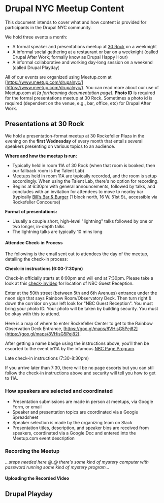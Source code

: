 # Drupal NYC Meetup Content

This document intends to cover what and how content is provided for participants in the Drupal NYC community.

We hold three events a month:

* A formal speaker and presentations meetup at [30 Rock](https://www.google.com/maps?f=q&hl=en&q=30+Rockefeller+Center,+New+York,+NY,+10112,+us) on a weeknight
* A informal social gathering at a restaurant or bar on a weeknight \(called Drupal After Work; formally know as Drupal Happy Hour\)
* A informal collaborative and working day-long session on a weekend \(called Drupal Playday\)

All of our events are organized using Meetup.com at [https://www.meetup.com/drupalnyc/](https://www.meetup.com/drupalnyc/). You can read more about our use of Meetup.com at _\[a forthcoming documentation page\]_. **Photo ID** is required for the formal presentations meetup at 30 Rock. Sometimes a photo id is required \(dependent on the venue, e.g., bar, office, etc\) for Drupal After Work.

## Presentations at 30 Rock

We hold a presentation-format meetup at 30 Rockefeller Plaza in the evening on the **first Wednesday** of every month that entails several speakers presenting on various topics to an audience.

**Where and how the meetup is run:**

* Typically held in room 11A of 30 Rock \(when that room is booked, then our fallback room is the Talent Lab\)
* Meetups held in room 11A are typically recorded, and the room is setup accordingly. When using the Talent Lab, there's no option for recording.
* Begins at 6:30pm with general announcements, followed by talks, and concludes with an invitation for attendees to move to nearby bar \(typically [Bill’s Bar & Burger](https://goo.gl/maps/Eghs2) \(1 block north, 16 W. 51st St., accessible via Rockefeller Concourse\)

**Format of presentations:**

* Usually a couple short, high-level "lightning" talks followed by one or two longer, in-depth talks
* The lightning talks are typically 10 mins long



#### Attendee Check-in Process

The following is the email sent out to attendees the day of the meetup, detailing the check-in process:

**Check-in instructions \(6:00-7:30pm\)**

Check-in officially starts at 6:00pm and will end at 7:30pm. Please take a look at this [check-invideo](http://bit.ly/dnyccheckin) for location of NBC Guest Reception.

Enter at the 50th street \(between 5th and 6th Avenues\) entrance under the neon sign that says Rainbow Room/Observatory Deck. Then turn right & down the corridor on your left look for "NBC Guest Reception". You must bring your photo ID. Your photo will be taken by building security. You must be okay with this to attend.

Here is a map of where to enter Rockefeller Center to get to the Rainbow Observation Deck Entrance, [https://goo.gl/maps/8VHisG5Pej82](https://goo.gl/maps/8VHisG5Pej82).

After getting a name badge using the instructions above, you’ll then be escorted to the event in11A by the infamous [NBC Page Program](https://en.wikipedia.org/wiki/Kenneth_Parcell).

Late check-in instructions \(7:30-8:30pm\)

If you arrive later than 7:30, there will be no page escorts but you can still follow the check-in instructions above and security will tell you how to get to 11A.

### How speakers are selected and coordinated

* Presentation submissions are made in person at meetups, via Google Form, or email
* Speaker and presentation topics are coordinated via a Google Spreadsheet
* Speaker selection is made by the organizing team on Slack
* Presentation titles, description, and speaker bios are received from speakers, coordinated via a Google Doc and entered into the Meetup.com event description

### Recording the Meetup

_...steps needed here @\_@ there's some kind of mystery computer with password running some kind of mystery program..._

#### Uploading the Recorded Video

## Drupal Playday



